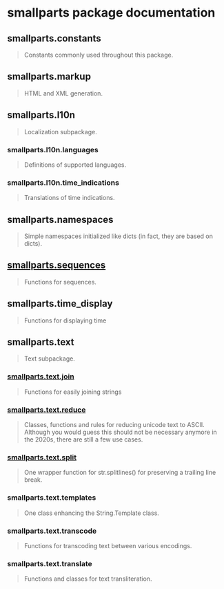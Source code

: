 # smallparts package documentation

## smallparts.constants

> Constants commonly used throughout this package.

## smallparts.markup

> HTML and XML generation.

## smallparts.l10n

> Localization subpackage.

### smallparts.l10n.languages

> Definitions of supported languages.

### smallparts.l10n.time_indications

> Translations of time indications.

## smallparts.namespaces

> Simple namespaces initialized like dicts (in fact, they are based on dicts).

## [smallparts.sequences](./smallparts.sequences.md)

> Functions for sequences.

## smallparts.time_display

> Functions for displaying time

## smallparts.text

> Text subpackage.

### [smallparts.text.join](./smallparts.text.join.md)

> Functions for easily joining strings

### [smallparts.text.reduce](./smallparts.text.reduce.md)

> Classes, functions and rules for reducing unicode text to ASCII.  
> Although you would guess this should not be necessary anymore in the 2020s,
> there are still a few use cases.

### [smallparts.text.split](./smallparts.text.split.md)

> One wrapper function for str.splitlines() for preserving a trailing line break.

### smallparts.text.templates

> One class enhancing the String.Template class.

### smallparts.text.transcode

> Functions for transcoding text between various encodings.

### smallparts.text.translate

> Functions and classes for text transliteration.

